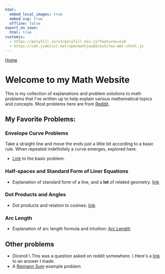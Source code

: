```yaml
---
html:
  embed_local_images: true
  embed_svg: true
  offline: false
export_on_save:
  html: true
customjs:
  - https://polyfill.io/v3/polyfill.min.js?features=es6
  - https://cdn.jsdelivr.net/npm/mathjax@3/es5/tex-mml-chtml.js
---
```


[Home](/index.html)


# Welcome to my Math Website
This is my collection of explanations and problem solutions to math problems
that I've written up to help explain various mathematical topics and concepts.
Most problems here are from [Reddit](https://www.reddit.com/).

## My Favorite Problems:

### Envelope Curve Problems
Take a straight line and move the ends just a little bit according to a basic rule.
When repeated indefinitely a curve emerges, explored here.
* [Link](envelope/curve.html) to the basic problem.

### Half-spaces and Standard Form of Liner Equations
* Explanation of standard form of a line, and a **lot** of related geometry.
  [link](halfspace-3-4-24/halfspace.html)

### Dot Products and Angles
* Dot products and relation to cosines: [link](dot-product-vs-cosine/dot-product-vs-cosine.html)

### Arc Length
* Explanation of arc length formula and intuition: [Arc Length](arclength/arclength.html)

## Other problems
* Diceroll \\
  This was a question asked on reddit somewhere. \\
  Here's a [link](diceroll/diceroll.html) to an answer I made.
* A [Riemann Sum](riemann-rsum/rsum.html) example problem




